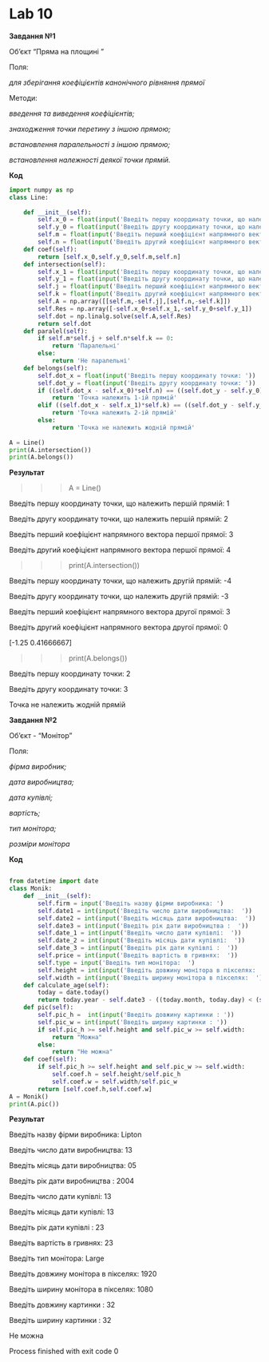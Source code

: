 # Lab 10
**Завдання №1**

Об’єкт “Пряма на площині ”

Поля:

*для зберігання коефіцієнтів канонічного рівняння прямої*

Методи:  

  *введення та виведення коефіцієнтів;*
  
  *знаходження точки перетину з іншою прямою;*
  
  *встановлення паралельності з іншою прямою;*
  
  *встановлення належності деякої точки прямій.*
  
**Код**

```python
import numpy as np
class Line:
    
    def __init__(self):
        self.x_0 = float(input('Введіть першу координату точки, що належить першій прямій: '))
        self.y_0 = float(input('Введіть другу координату точки, що належить першій прямій: '))
        self.m = float(input('Введіть перший коефіцієнт напрямного вектора першої прямої: '))
        self.n = float(input('Введіть другий коефіцієнт напрямного вектора першої прямої: '))
    def coef(self):
        return [self.x_0,self.y_0,self.m,self.n]
    def intersection(self):
        self.x_1 = float(input('Введіть першу координату точки, що належить другій прямій: '))
        self.y_1 = float(input('Введіть другу координату точки, що належить другій прямій: '))
        self.j = float(input('Введіть перший коефіцієнт напрямного вектора другої прямої: '))
        self.k = float(input('Введіть другий коефіцієнт напрямного вектора другої прямої: '))
        self.A = np.array([[self.m,-self.j],[self.n,-self.k]])
        self.Res = np.array([-self.x_0+self.x_1,-self.y_0+self.y_1])
        self.dot = np.linalg.solve(self.A,self.Res)
        return self.dot
    def paralel(self):
        if self.m*self.j + self.n*self.k == 0:
            return 'Паралельні'
        else:
            return 'Не паралельні'
    def belongs(self):
        self.dot_x = float(input('Введіть першу координату точки: '))
        self.dot_y = float(input('Введіть другу координату точки: '))
        if ((self.dot_x - self.x_0)*self.n) == ((self.dot_y - self.y_0)*self.m):
            return 'Точка належить 1-ій прямій'
        elif ((self.dot_x - self.x_1)*self.k) == ((self.dot_y - self.y_1)*self.j):
            return 'Точка належить 2-ій прямій'
        else:
            return 'Точка не належить жодній прямій'
        
A = Line()
print(A.intersection())
print(A.belongs())
```
**Результат** 

>>> A = Line()


Введіть першу координату точки, що належить першій прямій: 1

Введіть другу координату точки, що належить першій прямій: 2

Введіть перший коефіцієнт напрямного вектора першої прямої: 3

Введіть другий коефіцієнт напрямного вектора першої прямої: 4

>>> print(A.intersection())


Введіть першу координату точки, що належить другій прямій: -4

Введіть другу координату точки, що належить другій прямій: -3

Введіть перший коефіцієнт напрямного вектора другої прямої: 3

Введіть другий коефіцієнт напрямного вектора другої прямої: 0

[-1.25        0.41666667]

>>> print(A.belongs())


Введіть першу координату точки: 2

Введіть другу координату точки: 3

Точка не належить жодній прямій



**Завдання №2**

Об’єкт -  “Монітор”

Поля:

*фірма виробник;*

*дата виробництва;*

*дата купівлі;*

*вартість;*

*тип монітора;*

*розміри монітора*

**Код**

```python

from datetime import date
class Monik:
    def __init__(self):
        self.firm = input('Введіть назву фірми виробника: ')
        self.date1 = int(input('Введіть число дати виробництва:  '))
        self.date2 = int(input('Введіть місяць дати виробництва:  '))
        self.date3 = int(input('Введіть рік дати виробництва :  '))
        self.date_1 = int(input('Введіть число дати купівлі:  '))
        self.date_2 = int(input('Введіть місяць дати купівлі:  '))
        self.date_3 = int(input('Введіть рік дати купівлі :  '))
        self.price = int(input('Введіть вартість в гривнях:  '))
        self.type = input('Введіть тип монітора:  ')
        self.height = int(input('Введіть довжину монітора в пікселях:  '))
        self.width = int(input('Введіть ширину монітора в пікселях:  '))
    def calculate_age(self):
        today = date.today()
        return today.year - self.date3 - ((today.month, today.day) < (self.date2, self.date1))
    def pic(self):
        self.pic_h =  int(input('Введіть довжину картинки : '))
        self.pic_w = int(input('Введіть ширину картинки : '))
        if self.pic_h >= self.height and self.pic_w >= self.width:
            return "Можна"
        else:
            return "Не можна"
    def coef(self):
        if self.pic_h >= self.height and self.pic_w >= self.width:
            self.coef.h = self.height/self.pic_h
            self.coef.w = self.width/self.pic_w
        return [self.coef.h,self.coef.w]
A = Monik()
print(A.pic())
```
**Результат**

Введіть назву фірми виробника: Lipton

Введіть число дати виробництва:  13

Введіть місяць дати виробництва:  05

Введіть рік дати виробництва :  2004

Введіть число дати купівлі:  13

Введіть місяць дати купівлі:  13

Введіть рік дати купівлі :  23

Введіть вартість в гривнях:  23

Введіть тип монітора:  Large

Введіть довжину монітора в пікселях:  1920

Введіть ширину монітора в пікселях:  1080

Введіть довжину картинки : 32

Введіть ширину картинки : 32

Не можна

Process finished with exit code 0


